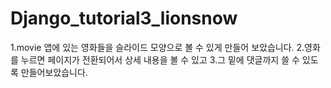 # Django_tutorial3_lionsnow
1.movie 앱에 있는 영화들을 슬라이드 모양으로 볼 수 있게 만들어 보았습니다.
2.영화를 누르면 페이지가 전환되어서 상세 내용을 볼 수 있고
3.그 밑에 댓글까지 쓸 수 있도록 만들어보았습니다.